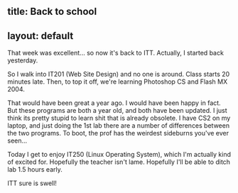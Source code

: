 title: Back to school
---
layout: default
---

That week was excellent... so now it's back to ITT. Actually, I started back
yesterday.

So I walk into IT201 (Web Site Design) and no one is around. Class starts 20
minutes late. Then, to top it off, we're learning Photoshop CS and Flash MX
2004.

That would have been great a year ago. I would have been happy in fact. But
these programs are both a year old, and both have been updated. I just think
its pretty stupid to learn shit that is already obsolete. I have CS2 on my
laptop, and just doing the 1st lab there are a number of differences between
the two programs. To boot, the prof has the weirdest sideburns you've ever
seen...

Today I get to enjoy IT250 (Linux Operating System), which I'm actually kind
of excited for. Hopefully the teacher isn't lame. Hopefully I'll be able to
ditch lab 1.5 hours early.

ITT sure is swell!
